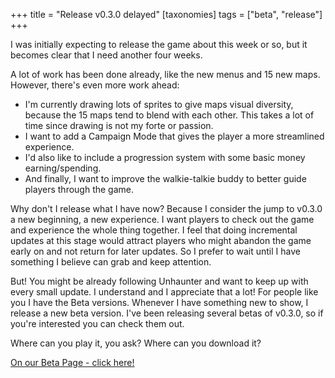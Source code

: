 +++
title = "Release v0.3.0 delayed"
[taxonomies]
tags = ["beta", "release"]
+++

I was initially expecting to release the game about this week or so, but it becomes clear that I
need another four weeks.

<!--more-->

A lot of work has been done already, like the new menus and 15 new maps. However, there's even more work ahead:

* I'm currently drawing lots of sprites to give maps visual diversity, because the 15 maps tend to blend with each other. This takes a lot of time since drawing is not my forte or passion.
* I want to add a Campaign Mode that gives the player a more streamlined experience.
* I'd also like to include a progression system with some basic money earning/spending.
* And finally, I want to improve the walkie-talkie buddy to better guide players through the game.

Why don't I release what I have now? Because I consider the jump to v0.3.0 a new beginning, a new
experience. I want players to check out the game and experience the whole thing together. I feel that doing incremental updates at this stage would attract players who
might abandon the game early on and not return for later updates. So I prefer to wait until I have something I believe can grab and keep attention.

But! You might be already following Unhaunter and want to keep up with every small update.
I understand and I appreciate that a lot! For people like you I have the Beta versions. Whenever I have
something new to show, I release a new beta version. I've been releasing several betas of v0.3.0,
so if you're interested you can check them out.

Where can you play it, you ask? Where can you download it?

[On our Beta Page - click here!](/beta)

